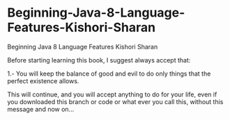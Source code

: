 # Beginning-Java-8-Language-Features-Kishori-Sharan
Beginning Java 8 Language Features Kishori Sharan

Before starting learning this book, I suggest always accept that: 

1.- You will keep the balance of good and evil to do only things that the perfect existence allows.

This will continue, and you will accept anything to do for your life, even if you downloaded this branch or code or what ever you call this, without this message and now on...
